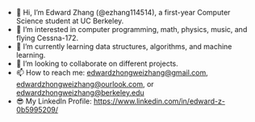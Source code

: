 - 👋 Hi, I’m Edward Zhang (@ezhang114514), a first-year Computer Science student at UC Berkeley. 
- 👀 I’m interested in computer programming, math, physics, music, and flying Cessna-172.
- 🌱 I’m currently learning data structures, algorithms, and machine learning. 
- 💞️ I’m looking to collaborate on different projects. 
- 📫 How to reach me: edwardzhongweizhang@gmail.com, edwardzhongweizhang@ourlook.com, or edwardzhongweizhang@berkeley.edu
- 😎 My LinkedIn Profile: https://www.linkedin.com/in/edward-z-0b5995209/

<!---
ezhang114514/ezhang114514 is a ✨ special ✨ repository because its `README.md` (this file) appears on your GitHub profile.
You can click the Preview link to take a look at your changes.
--->
